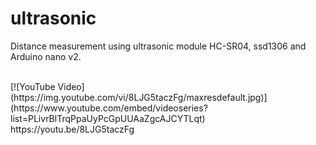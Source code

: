 # ultrasonic
Distance measurement using ultrasonic module HC-SR04, ssd1306 and Arduino nano v2.

<br>
[![YouTube Video](https://img.youtube.com/vi/8LJG5taczFg/maxresdefault.jpg)](https://www.youtube.com/embed/videoseries?list=PLivrBlTrqPpaUyPcGpUUAaZgcAJCYTLqt) </br>
https://youtu.be/8LJG5taczFg
